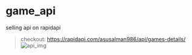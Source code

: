 # game_api
selling api on rapidapi
> checkout: https://rapidapi.com/asusalman986/api/games-details/
![api_img](https://github.com/Sallbro/game_api/assets/80574589/2a6f02eb-3f74-42aa-b872-bbc23ad7abe4)

